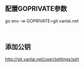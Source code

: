 ## 配置GOPRIVATE参数
go env -w GOPRIVATE=git.vanlai.net

<br>

## 添加公钥
http://git.vanlai.net/user/settings/ssh
